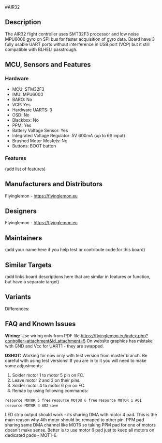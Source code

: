 #AIR32

## Description

The AIR32 flight controller uses SMT32F3 processor and low noise MPU6000 gyro on SPI bus for faster acquisition of gyro data. Board have 3 fully usable UART ports without interference in USB port (VCP) but it still compatible with BLHELI passtrough.

## MCU, Sensors and Features

### Hardware

- MCU: STM32F3
- IMU: MPU6000
- BARO: No
- VCP: Yes
- Hardware UARTS: 3
- OSD: No
- Blackbox: No
- PPM: Yes
- Battery Voltage Sensor: Yes
- Integrated Voltage Regulator: 5V 600mA (up to 6S input)
- Brushed Motor Mosfets: No
- Buttons: BOOT button

### Features

(add list of features)

## Manufacturers and Distributors

Flyinglemon - https://flyinglemon.eu

## Designers

Flyinglemon - https://flyinglemon.eu

## Maintainers

(add your name here if you help test or contribute code for this board)

## Similar Targets

(add links board descriptions here that are similar in features or function, but have a separate target)

## Variants

Differences:

## FAQ and Known Issues

**Wiring:**
Use wiring only from PDF file https://flyinglemon.eu/index.php?controller=attachment&id_attachment=5
On website graphics has mistake with GND and Vcc for UART1 - they are swapped.

**DSHOT:**
Working for now only with test version from master branch. Be careful with using test versions!
If you are in to it you will need to make some adjustments:

1. Solder motor 1 to motor 5 pin on FC.
2. Leave motor 2 and 3 on their pins.
3. Solder motor 4 to motor 6 pin on FC.
4. Remap by using following commands:

`resource MOTOR 5 free`
`resource MOTOR 6 free`
`resource MOTOR 1 A01`
`resource MOTOR 4 A02`
`save`

LED strip output should work - its sharing DMA with motor 4 pad. This is the main reason why 4th motor should be remaped to other pin.
PPM pad sharing same DMA channel like MOT6 so taking PPM pad for one of motors doesn't make sense. Better is to use motor 6 pad just to keep all motors on dedicated pads - MOT1-6.
